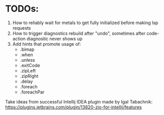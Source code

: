 
# TODOs:

1. How to reliably wait for metals to get fully initialized before making lsp requests
2. How to trigger diagnostics rebuild after "undo", sometimes after code-action diagnostic never shows up
3. Add hints that promote usage of:
    * .bimap 
    * .when 
    * .unless 
    * .exitCode 
    * .zipLeft 
    * .zipRight 
    * .delay 
    * .foreach 
    * .foreachPar


Take ideas from successful Intellij IDEA plugin made by Igal Tabachnik:  
https://plugins.jetbrains.com/plugin/13820-zio-for-intellij/features
